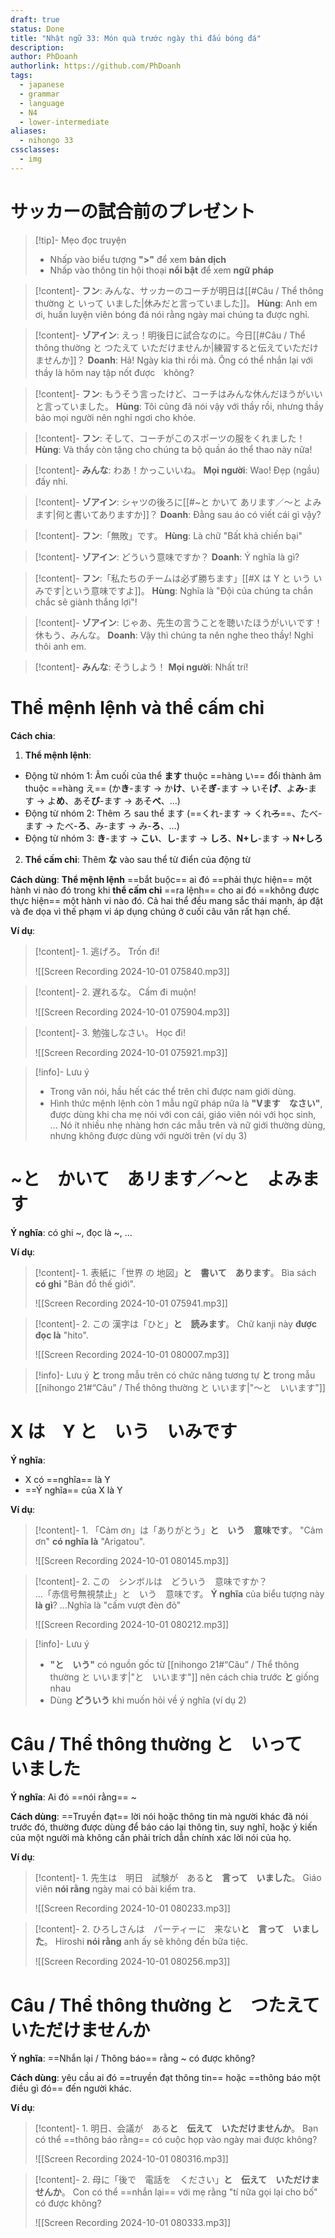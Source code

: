 ```yaml
---
draft: true
status: Done
title: "Nhật ngữ 33: Món quà trước ngày thi đấu bóng đá"
description:
author: PhDoanh
authorlink: https://github.com/PhDoanh
tags:
  - japanese
  - grammar
  - language
  - N4
  - lower-intermediate
aliases:
  - nihongo 33
cssclasses:
  - img
---
```

# サッカーの試合前のプレゼント
> [!tip]- Mẹo đọc truyện
> - Nhấp vào biểu tượng **">"** để xem **bản dịch**
> - Nhấp vào thông tin hội thoại **nổi bật** để xem **ngữ pháp**

> [!content]- **フン**: みんな、サッカーのコーチが明日は[[#Câu / Thể thông thường と いって いました|休みだと言っていました]]。
> **Hùng**: Anh em ơi, huấn luyện viên bóng đá nói rằng ngày mai chúng ta được nghỉ.

> [!content]- **ゾアイン**: えっ！明後日に試合なのに。今日[[#Câu / Thể thông thường と つたえて いただけませんか|練習すると伝えていただけませんか]]？
> **Doanh**: Hả! Ngày kia thi rồi mà. Ông có thể nhắn lại với thầy là hôm nay tập nốt được　không?

> [!content]- **フン**: もうそう言ったけど、コーチはみんな休んだほうがいいと言っていました。
> **Hùng**: Tôi cũng đã nói vậy với thầy rồi, nhưng thầy bảo mọi người nên nghỉ ngơi cho khỏe.

> [!content]- **フン**: そして、コーチがこのスポーツの服をくれました！
> **Hùng**: Và thầy còn tặng cho chúng ta bộ quần áo thể thao này nữa!

> [!content]- **みんな**: わあ！かっこいいね。
> **Mọi người**: Wao! Đẹp (ngầu) đấy nhỉ.

> [!content]- **ゾアイン**: シャツの後ろに[[#~と かいて あリます／～と よみます|何と書いてありますか]]？
> **Doanh**: Đằng sau áo có viết cái gì vậy?

> [!content]- **フン**:「無敗」です。
> **Hùng**: Là chữ "Bất khả chiến bại"

> [!content]- **ゾアイン**: どういう意味ですか？
> **Doanh**: Ý nghĩa là gì?

> [!content]- **フン**:「私たちのチームは必ず勝ちます」[[#X は Y と いう いみです|という意味ですよ]]。
> **Hùng**: Nghĩa là "Đội của chúng ta chắn chắc sẽ giành thắng lợi"!

> [!content]- **ゾアイン**: じゃあ、先生の言うことを聴いたほうがいいです！休もう、みんな。
> **Doanh**: Vậy thì chúng ta nên nghe theo thầy! Nghỉ thôi anh em.

> [!content]- **みんな**: そうしよう！
> **Mọi người**: Nhất trí!

# Thể mệnh lệnh và thể cấm chỉ
**Cách chia**:
1. **Thể mệnh lệnh**:
- Động từ nhóm 1: Âm cuối của thể **ます** thuộc ==hàng い== đổi thành âm thuộc ==hàng え== (か**き**-ます $\rightarrow$ か**け**、いそ**ぎ**-ます $\rightarrow$ いそ**げ**、よ**み**-ます $\rightarrow$ よ**め**、あそ**び**-ます $\rightarrow$ あそ**べ**、…)
- Động từ nhóm 2: Thêm ろ sau thể ます (==くれ-ます $\rightarrow$ くれ~~ろ~~==、たべ-ます $\rightarrow$ たべ-**ろ**、み-ます $\rightarrow$ み-**ろ**、…)
- Động từ nhóm 3: **き**-ます $\rightarrow$ **こい**、**し**-ます $\rightarrow$ **しろ**、**N+し**-ます $\rightarrow$ **N+しろ**

2. **Thể cấm chỉ**: Thêm **な** vào sau thể từ điển của động từ

**Cách dùng**: **Thể mệnh lệnh** ==bắt buộc== ai đó ==phải thực hiện== một hành vi nào đó trong khi **thể cấm chỉ** ==ra lệnh== cho ai đó ==không được thực hiện== một hành vi nào đó. Cả hai thể đều mang sắc thái mạnh, áp đặt và đe dọa vì thế phạm vi áp dụng chúng ở cuối câu văn rất hạn chế.

**Ví dụ**:
> [!content]- 1\. 逃げろ。
> Trốn đi!
> 
> ![[Screen Recording 2024-10-01 075840.mp3]]

> [!content]- 2\. 遅れるな。
> Cấm đi muộn!
> 
> ![[Screen Recording 2024-10-01 075904.mp3]]

> [!content]- 3\. 勉強しなさい。
> Học đi!
> 
> ![[Screen Recording 2024-10-01 075921.mp3]]

> [!info]- Lưu ý
> - Trong văn nói, hầu hết các thể trên chỉ được nam giới dùng. 
> - Hình thức mệnh lệnh còn 1 mẫu ngữ pháp nữa là **"Vます　なさい"**, được dùng khi cha mẹ nói với con cái, giáo viên nói với học sinh, ... Nó ít nhiều nhẹ nhàng hơn các mẫu trên và nữ giới thường dùng, nhưng không được dùng với người trên (ví dụ 3)

# ~と　かいて　あリます／～と　よみます
**Ý nghĩa**: có ghi ~, đọc là ~, ...

**Ví dụ**:
> [!content]- 1\. 表紙に「世界 の 地図」**と　書いて　あります**。
> Bìa sách **có ghi** "Bản đồ thế giới".
> 
> ![[Screen Recording 2024-10-01 075941.mp3]]

> [!content]- 2\. この 漢字は「ひと」**と　読みます**。
> Chữ kanji này **được đọc là** "hito".
> 
> ![[Screen Recording 2024-10-01 080007.mp3]]

> [!info]- Lưu ý
> **と** trong mẫu trên có chức năng tương tự **と** trong mẫu [[nihongo 21#“Câu” / Thể thông thường と いいます|"～と　いいます"]]

# X は　Y と　いう　いみです
**Ý nghĩa**: 
- X có ==nghĩa== là Y 
- ==Ý nghĩa== của X là Y

**Ví dụ**:
> [!content]- 1\. 「Cảm ơn」は「ありがとう」**と　いう　意味です**。
> "Cảm ơn" **có nghĩa là** "Arigatou".
> 
> ![[Screen Recording 2024-10-01 080145.mp3]]

> [!content]- 2\. この　シンボルは　どういう　意味ですか？<br>…「赤信号無視禁止」と　いう　意味です。
> **Ý nghĩa** của biểu tượng này **là gì**?
> ...Nghĩa là "cấm vượt đèn đỏ"
> 
> ![[Screen Recording 2024-10-01 080212.mp3]]

> [!info]- Lưu ý
> - **"と　いう"** có nguồn gốc từ [[nihongo 21#“Câu” / Thể thông thường と いいます|"と　いいます"]] nên cách chia trước **と** giống nhau
> - Dùng **どういう** khi muốn hỏi về ý nghĩa (ví dụ 2)

# Câu / Thể thông thường と　いって　いました 
**Ý nghĩa**: Ai đó ==nói rằng== ~

**Cách dùng**: ==Truyền đạt== lời nói hoặc thông tin mà người khác đã nói trước đó, thường được dùng để báo cáo lại thông tin, suy nghĩ, hoặc ý kiến của một người mà không cần phải trích dẫn chính xác lời nói của họ.

**Ví dụ**:
> [!content]- 1\. 先生は　明日　試験が　ある**と　言って　いました**。
> Giáo viên **nói rằng** ngày mai có bài kiểm tra.
> 
> ![[Screen Recording 2024-10-01 080233.mp3]]

> [!content]- 2\. ひろしさんは　パーティーに　来ない**と　言って　いました**。
> Hiroshi **nói rằng** anh ấy sẽ không đến bữa tiệc.
> 
> ![[Screen Recording 2024-10-01 080256.mp3]]

# Câu / Thể thông thường と　つたえて　いただけませんか
**Ý nghĩa**: ==Nhắn lại / Thông báo== rằng ~ có được không?

**Cách dùng**: yêu cầu ai đó ==truyền đạt thông tin== hoặc ==thông báo một điều gì đó== đến người khác.

**Ví dụ**:
> [!content]- 1\. 明日、会議が　ある**と　伝えて　いただけませんか**。
> Bạn có thể ==thông báo rằng== có cuộc họp vào ngày mai được không?
> 
> ![[Screen Recording 2024-10-01 080316.mp3]]

> [!content]- 2\. 母に「後で　電話を　ください」**と　伝えて　いただけませんか**。
> Con có thể ==nhắn lại== với mẹ rằng "tí nữa gọi lại cho bố" có được không?
> 
> ![[Screen Recording 2024-10-01 080333.mp3]]






